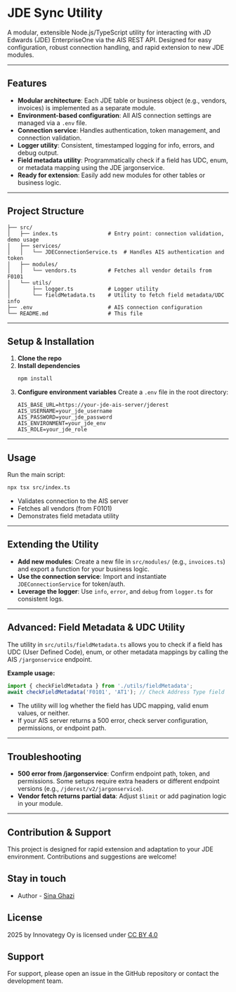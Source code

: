 # JDE Sync Utility

A modular, extensible Node.js/TypeScript utility for interacting with JD Edwards (JDE) EnterpriseOne via the AIS REST API. Designed for easy configuration, robust connection handling, and rapid extension to new JDE modules.

---

## Features
- **Modular architecture**: Each JDE table or business object (e.g., vendors, invoices) is implemented as a separate module.
- **Environment-based configuration**: All AIS connection settings are managed via a `.env` file.
- **Connection service**: Handles authentication, token management, and connection validation.
- **Logger utility**: Consistent, timestamped logging for info, errors, and debug output.
- **Field metadata utility**: Programmatically check if a field has UDC, enum, or metadata mapping using the JDE jargonservice.
- **Ready for extension**: Easily add new modules for other tables or business logic.

---

## Project Structure

```
├── src/
│   ├── index.ts                # Entry point: connection validation, demo usage
│   ├── services/
│   │   └── JDEConnectionService.ts  # Handles AIS authentication and token
│   ├── modules/
│   │   └── vendors.ts          # Fetches all vendor details from F0101
│   └── utils/
│       ├── logger.ts           # Logger utility
│       └── fieldMetadata.ts    # Utility to fetch field metadata/UDC info
├── .env                        # AIS connection configuration
└── README.md                   # This file
```

---

## Setup & Installation

1. **Clone the repo**
2. **Install dependencies**
   ```bash
   npm install
   ```
3. **Configure environment variables**
   Create a `.env` file in the root directory:
   ```env
   AIS_BASE_URL=https://your-jde-ais-server/jderest
   AIS_USERNAME=your_jde_username
   AIS_PASSWORD=your_jde_password
   AIS_ENVIRONMENT=your_jde_env
   AIS_ROLE=your_jde_role
   ```

---

## Usage

Run the main script:
```bash
npx tsx src/index.ts
```
- Validates connection to the AIS server
- Fetches all vendors (from F0101)
- Demonstrates field metadata utility

---

## Extending the Utility

- **Add new modules**: Create a new file in `src/modules/` (e.g., `invoices.ts`) and export a function for your business logic.
- **Use the connection service**: Import and instantiate `JDEConnectionService` for token/auth.
- **Leverage the logger**: Use `info`, `error`, and `debug` from `logger.ts` for consistent logs.

---

## Advanced: Field Metadata & UDC Utility

The utility in `src/utils/fieldMetadata.ts` allows you to check if a field has UDC (User Defined Code), enum, or other metadata mappings by calling the AIS `/jargonservice` endpoint.

**Example usage:**
```typescript
import { checkFieldMetadata } from './utils/fieldMetadata';
await checkFieldMetadata('F0101', 'AT1'); // Check Address Type field
```
- The utility will log whether the field has UDC mapping, valid enum values, or neither.
- If your AIS server returns a 500 error, check server configuration, permissions, or endpoint path.

---

## Troubleshooting
- **500 error from /jargonservice**: Confirm endpoint path, token, and permissions. Some setups require extra headers or different endpoint versions (e.g., `/jderest/v2/jargonservice`).
- **Vendor fetch returns partial data**: Adjust `$limit` or add pagination logic in your module.

---

## Contribution & Support
This project is designed for rapid extension and adaptation to your JDE environment. Contributions and suggestions are welcome!

## Stay in touch

- Author - [Sina Ghazi](https://www.upwork.com/freelancers/sinaghazi)

## License
2025 by Innovategy Oy is licensed under [CC BY 4.0](https://creativecommons.org/licenses/by/4.0/)

## Support

For support, please open an issue in the GitHub repository or contact the development team.